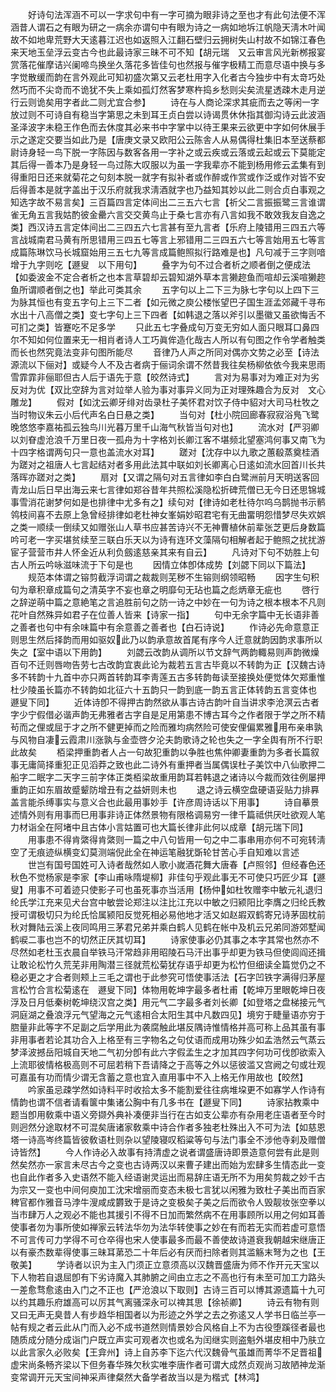 <!-- { "loadSidebar": true } -->
　　好诗句法浑涵不可以一字求句中有一字可摘为眼非诗之至也才有此句法便不浑涵昔人谓石之有眼为研之一病余亦谓句中有眼为诗之一病如地坼江帆隐天淸木叶闻故不如地卑荒野大天逺暮江迟也如返照入江翻石壁归云拥树失山村故不如锦江春色来天地玉垒浮云变古今也此最诗家三昧不可不知【胡元瑞　又云审言风光新桞报宴赏落花催摩诘兴阑啼鸟换坐久落花多皆佳句也然报与催字极精工而意尽语中换与多字觉散缓而韵在言外观此可知初盛次第又云老杜用字入化者古今独步中有太竒巧处然巧而不尖竒而不诡犹不失上乘如孤灯然客梦寒杵捣乡愁则尖矣流星透疎木走月逆行云则诡矣用字者此二则尤宜合参】
　　诗在与人商论深求其疵而去之等闲一字放过则不可诗自有稳当字第思之未到耳王贞白尝以诗谒贯休休指其御沟诗云此波涵圣泽波字未稳王作色而去休度其必来书中字掌中以待王果来云欲更中字如何休展手示之遂定交要当如此乃是【唐庚文录又欧阳公云陈舎人从易偶得杜集旧本至送蔡都尉诗身轻一鸟下脱一字陈因与数客各用一字补之或云疾或云落或云起或云下莫能定其后得一善本乃是身轻一鸟过陈大叹服以为虽一字我辈亦不能到杨用修云孟集有到得重阳日还来就菊花之句刻本脱一就字有拟补者或作醉或作赏或作泛或作对皆不安后得善本是就字盖出于汉乐府就我求淸酒就字也乃益知其妙以此二则合贞白事观之知选字故不易言矣】三百篇四言定体间出二三五六七言【祈父二言振振鹭三言谁谓雀无角五言我姑酌彼金罍六言交交黄鸟止于桑七言亦有八言如我不敢效我友自逸之类】西汉诗五言定体间出二三四五六七言甚有至九言者【乐府上陵错用三四五六等言战城南君马黄有所思错用三四五七等言上邪错用二三四五六七等言始用五七等言成篇陈琳饮马长城窟始用三五七九等言成篇鲍照拟行路难是也】凡句减于三字则喑增于九字则吃【遯叟　以下用句】
　　叠字为句不过合者析之顺者倒之便成法【如委波金不定合者析之也本言草碧却云碧知湖外草本言獭趂鱼而喧却云溪喧獭趂鱼所谓顺者倒之也】举此可类其余
　　五字句以上二下三为脉七字句以上四下三为脉其恒也有变五字句上三下二者【如元微之庾公楼怅望巴子国生涯孟郊藏千寻布水出十八高僧之类】变七字句上三下四者【如韩退之落以斧引以墨徽又虽欲悔舌不可扪之类】皆蹇吃不足多学
　　只此五七字叠成句万变无穷如人面只眼耳口鼻四尔不知如何位置来无一相肖者诗人工巧眞侔造化哉古人所以有句图之作令学者触类而长也然究竟法变非句图所能尽
　　音律乃人声之所同对偶亦文势之必至【诗法源流以下俪对】或疑今人不及古者病于俪词余谓不然昔我往矣杨柳依依今我来思雨雪霏霏非俪耶但古人后于语先于意【皎然诗式】
　　言对为易事对为难正对为劣反对为优【双比空辞为言对竝举人验为事对事异义同为正对理殊趣合为反对　文心雕龙】
　　假对【如沈云卿牙绯对齿录杜子美怀君对饮子侍中貂对大司马杜牧之当时物议朱云小后代声名白日悬之类】
　　当句对【杜小院回廊春寂寂浴鳬飞鹭晚悠悠李嘉祐孤云独鸟川光暮万里千山海气秋皆当句对也】
　　流水对【严羽卿以刘眘虚沧浪千万里日夜一孤舟为十字格刘长卿江客不堪频北望塞鸿何事又南飞为十四字格谓两句只一意也盖流水对耳】
　　蹉对【沈存中以九歌之蕙殽蒸奠桂酒为蹉对之祖唐人七言起结对者多用此法其中联如刘长卿离心日逺如流水回首川长共落晖亦蹉对之类】
　　扇对【又谓之隔句对五言律如李白白鹭洲前月天明送客回青龙山后日早出海云来七言律如郑谷昔年共照松溪隐松折碑荒僧已无今日还思锦城事雪消花谢梦何如是也排律中尤多有之】续句对【律诗如老杜待尔呜乌鹊抛书示鹡鸰枝间喜不去原上急曾经排律如老杜神女峯娟妙昭君宅有无曲畱明怨惜梦尽失欢娯之类一顺续一倒续又如赠张山人草书应甚苦诗兴不无神曹植休前辈张芝更后身数篇吟可老一字买堪贫续至三联白乐天以为诗有连环文藻隔句相解者起于鲍照之扰扰游宦子营营市井人怀金近从利负劔逺慈亲其来有自云】
　　凡诗对下句不妨胜上句古人所云吟咏滋味流于下句是也
　　因情立体卽体成势【刘勰下同以下篇法】
　　规范本体谓之镕剪截浮词谓之裁裁则芜秽不生镕则纲领昭畅
　　因字生句积句为章积章成篇句之清英字不妄也章之明靡句无玷也篇之彪炳章无疵也
　　啓行之辞逆萌中篇之意絶笔之言追胜前句之防一诗之中妙在一句为诗之根本根本不凡则花叶自然殊异如君子在位善人皆来【诗家一指】
　　句中无余字篇中无长语非善之善者也句中有余味篇中有余意善之善者也【白石诗说】
　　作诗必先命意意正则思生然后择韵而用如驱奴此乃以韵承意故首尾有序今人迁意就韵因韵求事所以失之【室中语以下用韵】
　　刘勰云改韵从调所以节文辞气两韵輙易则声韵微燥百句不迁则唇吻告劳七古改韵宜衷此论为裁若五言古毕竟以不转韵为正【汉魏古诗多不转韵十九首中亦只两首转韵耳李靑莲五古多转韵毎读至接换处便觉体欠郑重惟杜少陵虽长篇亦不转韵如北征六十五韵只一韵到底一韵五言正体转韵五言变体也　遯叟下同】
　　近体诗卽不得押古韵然欲从事古诗古韵叶自当讲求李沧溟云古者字少宁假借必谐声韵无弗雅者古字自是足用第患不博古耳今之作者限于学之所不精茍而之俚或屈于才之所不健更掉而之险而雅均病然险可使安俚偏累雅用布亲串孰与风物自凄云霞肃川涨孰与金壶啓夕沦夫韵歌诗之轮也失之一字全舆有所不行职此故矣
　　栢梁押重韵者人占一句故犯重韵以争胜也焦仲卿妻重韵为多者长篇叙事无庸简择重犯正见滔莽之致也此二诗外有重押者当属偶误杜子美饮中八仙歌押二船字二眠字二天字三前字体正类栢梁故重用韵耳若韩退之诸诗以今裁而效往例屡押重韵正如东眉故蹙颦防增丑有之益妍则未也
　　退之诗云横空盘硬语妥贴力排奡盖言能杀缚事实与意义合也此最用事妙手【许彦周诗话以下用事】
　　诗自摹景述情外则有用事而巳用事非诗正体然景物有限格调易穷一律千篇祗供厌吐欲观人笔力材诣全在阿堵中且古体小言姑置可也大篇长律非此何以成章【胡元瑞下同】
　　用事患不得肯綮得肯綮则一篇之中八句皆用一句之中二事串用亦何不可宛转淸空了无痕迹纵横变幻莫测端倪此全在神运笔融犹斲轮甘苦心手自知难以言述
　　世岂有国号国姓可入诗者哉然如人歌小嵗酒花舞大唐春【卢照邻】但经春色还秋色不觉杨家是李家【李山甫咏隋堤柳】非佳句乎观此事无不可使只巧匠少耳【遯叟】用事不可着迹只使影子可也虽死事亦当活用【杨仲如杜牧赠李中敏元礼退归纶氏学江充来见犬台宫中敏尝论郑注以注比江充以中敏之归颍阳比李膺之归纶氏教授可谓极切只为纶氏恰属颍阳反觉死相必易他地才活又如赵嘏双鹤寄兄诗茅固枕前秋对舞陆云溪上夜同鸣用三茅君兄弟并乘白鹤人见鹤在帐中及机云兄弟同游郊墅闻鹤唳二事也岂不的切然正厌其切耳】
　　诗家使事必仍其事之本字其常也然亦不尽然如老杜玉衣晨自举铁马汗常趋非用昭陵石马汗出事乎却更为铁马但使闾阎还揖让敢论松竹久荒芜非用陶潜三径就荒松菊犹存语乎却更为松竹但细读全篇觉仍之不稳必更之才合者则颊上三毛之谓也于此参究可悟使事活法【石字凹铁字满得归茅屋言松竹合言松菊逺在　遯叟下同】体物用乾坤字最多者杜甫【乾坤万里眼乾坤日夜浮及日月低秦树乾坤绕汉宫之类】用元气二字最多者刘长卿【如登塔之盘梯接元气洞庭湖之叠浪浮元气望海之元气逺相合太阳生其中凡数四见】境穷于睫量语亦穷于脗量非此等字不足副之后学用此为袭腐触此堪反隅诗惟情格并高可称上品其虽有事非用事者若论其功合入上格至有三字物名之句仗语而成用功殊少如孟浩然云气蒸云梦泽波撼岳阳城自天地二气初分卽有此六字假孟生之才加其四字何功可伐卽欲索入上流耶彼情格极高则不可屈若稍下吾请降之于高等之外以惩彼滥又宫阙之句或壮观可嘉虽有功而情少谓无含蓄之意也宜入直用事中不入上格无作用故也【皎然】
　　吟家虽忌疎学然如诗料平时收拾太多不能割爱往往病堆垜更不如寡学人作诗有情韵也谓不信者请看箧中集诸公胸中有几多书在【遯叟下同】
　　诗家拈教乘中题当卽用敎乘中语义旁撷外典补凑便非当行在古如支公辈亦有杂用老庄语者至今时则迥然分途取材不可混矣唐诸家敎乘中诗合作者多独老杜殊出入不可为法【如慈恩塔一诗高岑终篇皆彼敎语杜则杂以望陵寝叹稻粱等句与法门事全不涉他寺刹及赠僧诗皆然】
　　今人作诗必入故事有持清虚之说者谓盛唐诗即景造意何尝有此是则然矣然亦一家言未尽古今之变也古诗两汉以来曹子建出而始为宏肆多生情态此一变也自此作者多入史语然不能入经语谢灵运出而易辞庄语无所不为用矣剪裁之妙千古为宗又一变也中间何庾加工沈宋增丽而变态未极七言犹以闲雅为致杜子美出而百家稗官都作雅音马浡牛溲咸成欝致于是诗之变极矣子美之后而欲令人毁靓妆张空拳以当市肆万人之观必不能也其援引不得不日加而繁然病不在用事顾所以用之何如耳善使事者勿为事所使如禅家云转法华勿为法华转使事之妙在有而若无实而若虚可意悟不可言传可力学得不可仓卒得也宋人使事最多而最不善使故诗道衰我朝越宋继唐正以有豪杰数辈得使事三昧耳苐恐二十年后必有厌而扫除者则其滥觞末弩为之也【王敬美】
　　学诗者以识为主入门须正立意须高以汉魏晋盛唐为师不作开元天宝以下人物若自退屈卽有下劣诗魔入其肺腑之间由立志之不高也行有未至可加工力路头一差愈骛愈逺由入门之不正也【严沧浪以下取则】古诗三百可以博其源遗篇十九可以约其趣乐府雄高可以厉其气离骚深永可以禆其思【徐祯卿】
　　诗云有物有则又曰无声无臭昔人有步趋华相国者以为形迹之外学之去之弥逺又人学书日临兰亭一帖有规之者云此从门而入必不成书道然则情景妙合风格自上不为古役堕蹊径者最也随质成分随分成诣门户既立声实可观者次也或名为闰继实则盗魁外堪皮相中乃肤立以此言家久必败矣【王弇州】诗上自苏李下迄六代汉魏骨气虽雄而菁华不足晋祖虚宋尚条畅齐梁以下但务春华殊欠秋实唯李唐作者可谓大成然贞观尚习故陋神龙渐变常调开元天宝间神采声律粲然大备学者故当以是为楷式【林鸿】

